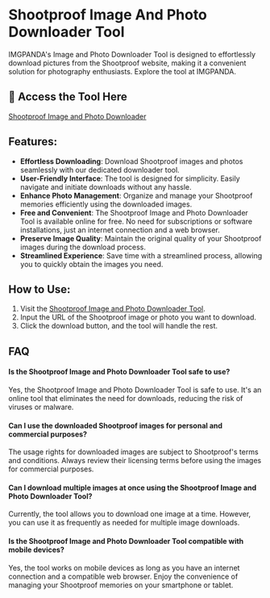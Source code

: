 # Shootproof Image And Photo Downloader Tool

IMGPANDA's Image and Photo Downloader Tool is designed to effortlessly download pictures from the Shootproof website, making it a convenient solution for photography enthusiasts. Explore the tool at IMGPANDA.

## 🔗 Access the Tool Here
[Shootproof Image and Photo Downloader](https://imgpanda.com/shootproof-image-and-photo-downloader-tool/)

## Features:

- **Effortless Downloading**: Download Shootproof images and photos seamlessly with our dedicated downloader tool.
- **User-Friendly Interface**: The tool is designed for simplicity. Easily navigate and initiate downloads without any hassle.
- **Enhance Photo Management**: Organize and manage your Shootproof memories efficiently using the downloaded images.
- **Free and Convenient**: The Shootproof Image and Photo Downloader Tool is available online for free. No need for subscriptions or software installations, just an internet connection and a web browser.
- **Preserve Image Quality**: Maintain the original quality of your Shootproof images during the download process.
- **Streamlined Experience**: Save time with a streamlined process, allowing you to quickly obtain the images you need.

## How to Use:

1. Visit the [Shootproof Image and Photo Downloader Tool](https://imgpanda.com/shootproof-image-and-photo-downloader-tool/).
2. Input the URL of the Shootproof image or photo you want to download.
3. Click the download button, and the tool will handle the rest.

## FAQ

#### Is the Shootproof Image and Photo Downloader Tool safe to use?

Yes, the Shootproof Image and Photo Downloader Tool is safe to use. It's an online tool that eliminates the need for downloads, reducing the risk of viruses or malware.

#### Can I use the downloaded Shootproof images for personal and commercial purposes?

The usage rights for downloaded images are subject to Shootproof's terms and conditions. Always review their licensing terms before using the images for commercial purposes.

#### Can I download multiple images at once using the Shootproof Image and Photo Downloader Tool?

Currently, the tool allows you to download one image at a time. However, you can use it as frequently as needed for multiple image downloads.

#### Is the Shootproof Image and Photo Downloader Tool compatible with mobile devices?

Yes, the tool works on mobile devices as long as you have an internet connection and a compatible web browser. Enjoy the convenience of managing your Shootproof memories on your smartphone or tablet.
